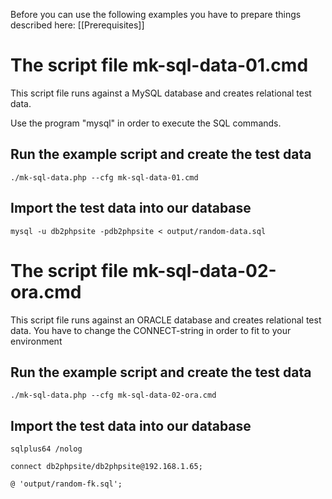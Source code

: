 Before you can use the following examples you have to prepare things described here: [[Prerequisites]]

# The script file mk-sql-data-01.cmd

This script file runs against a MySQL database and creates relational test data. 

Use the program "mysql" in order to execute the SQL commands.

## Run the example script and create the test data
```
./mk-sql-data.php --cfg mk-sql-data-01.cmd
```

## Import the test data into our database
```
mysql -u db2phpsite -pdb2phpsite < output/random-data.sql
```

# The script file mk-sql-data-02-ora.cmd

This script file runs against an ORACLE database and creates relational test data. You have to change the CONNECT-string in order to fit to your environment

## Run the example script and create the test data
```
./mk-sql-data.php --cfg mk-sql-data-02-ora.cmd
```

## Import the test data into our database
```
sqlplus64 /nolog

connect db2phpsite/db2phpsite@192.168.1.65;

@ 'output/random-fk.sql';
```


